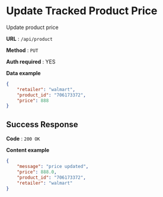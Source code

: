 # Update Tracked Product Price

Update product price

**URL** : `/api/product`

**Method** : `PUT`

**Auth required** : YES

**Data example**

```json
{
    "retailer": "walmart",
    "product_id": "706173372",
    "price": 888
}
```

## Success Response

**Code** : `200 OK`

**Content example**

```json
{
    "message": "price updated",
    "price": 888.0,
    "product_id": "706173372",
    "retailer": "walmart"
}
```
